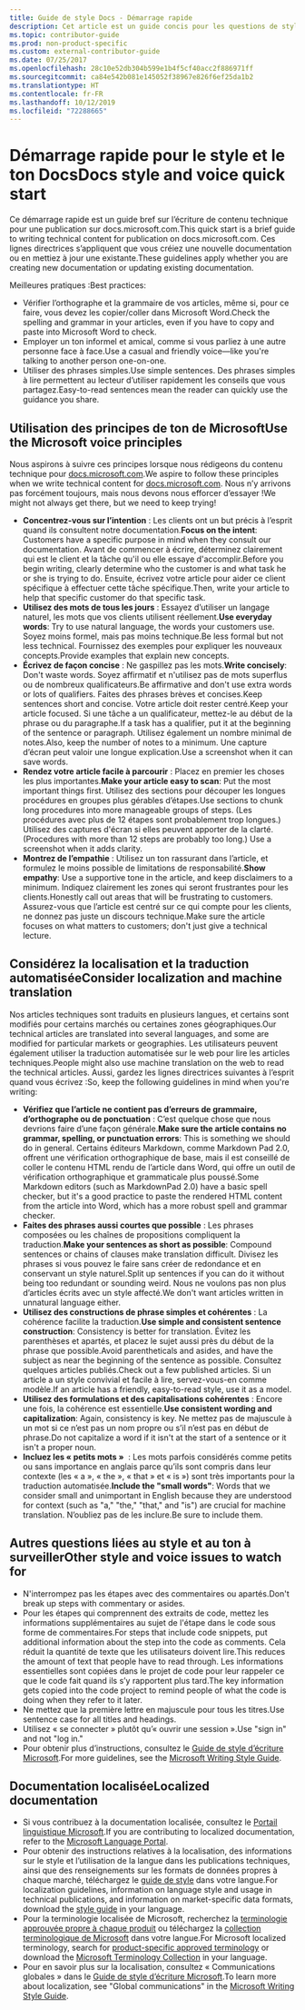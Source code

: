```yaml
---
title: Guide de style Docs - Démarrage rapide
description: Cet article est un guide concis pour les questions de style. Il contient seulement l’essentiel pour bien démarrer avec docs.microsoft.com.
ms.topic: contributor-guide
ms.prod: non-product-specific
ms.custom: external-contributor-guide
ms.date: 07/25/2017
ms.openlocfilehash: 28c10e52db304b599e1b4f5cf40acc2f886971ff
ms.sourcegitcommit: ca84e542b081e145052f38967e826f6ef25da1b2
ms.translationtype: HT
ms.contentlocale: fr-FR
ms.lasthandoff: 10/12/2019
ms.locfileid: "72288665"
---
```

# <a name="docs-style-and-voice-quick-start"></a><span data-ttu-id="66942-103">Démarrage rapide pour le style et le ton Docs</span><span class="sxs-lookup"><span data-stu-id="66942-103">Docs style and voice quick start</span></span>

<span data-ttu-id="66942-104">Ce démarrage rapide est un guide bref sur l’écriture de contenu technique pour une publication sur docs.microsoft.com.</span><span class="sxs-lookup"><span data-stu-id="66942-104">This quick start is a brief guide to writing technical content for publication on docs.microsoft.com.</span></span> <span data-ttu-id="66942-105">Ces lignes directrices s’appliquent que vous créiez une nouvelle documentation ou en mettiez à jour une existante.</span><span class="sxs-lookup"><span data-stu-id="66942-105">These guidelines apply whether you are creating new documentation or updating existing documentation.</span></span>

<span data-ttu-id="66942-106">Meilleures pratiques :</span><span class="sxs-lookup"><span data-stu-id="66942-106">Best practices:</span></span>

- <span data-ttu-id="66942-107">Vérifier l’orthographe et la grammaire de vos articles, même si, pour ce faire, vous devez les copier/coller dans Microsoft Word.</span><span class="sxs-lookup"><span data-stu-id="66942-107">Check the spelling and grammar in your articles, even if you have to copy and paste into Microsoft Word to check.</span></span>
- <span data-ttu-id="66942-108">Employer un ton informel et amical, comme si vous parliez à une autre personne face à face.</span><span class="sxs-lookup"><span data-stu-id="66942-108">Use a casual and friendly voice—like you're talking to another person one-on-one.</span></span>
- <span data-ttu-id="66942-109">Utiliser des phrases simples.</span><span class="sxs-lookup"><span data-stu-id="66942-109">Use simple sentences.</span></span> <span data-ttu-id="66942-110">Des phrases simples à lire permettent au lecteur d’utiliser rapidement les conseils que vous partagez.</span><span class="sxs-lookup"><span data-stu-id="66942-110">Easy-to-read sentences mean the reader can quickly use the guidance you share.</span></span>

## <a name="use-the-microsoft-voice-principles"></a><span data-ttu-id="66942-111">Utilisation des principes de ton de Microsoft</span><span class="sxs-lookup"><span data-stu-id="66942-111">Use the Microsoft voice principles</span></span>

<span data-ttu-id="66942-112">Nous aspirons à suivre ces principes lorsque nous rédigeons du contenu technique pour [docs.microsoft.com](https://docs.microsoft.com).</span><span class="sxs-lookup"><span data-stu-id="66942-112">We aspire to follow these principles when we write technical content for [docs.microsoft.com](https://docs.microsoft.com).</span></span> <span data-ttu-id="66942-113">Nous n’y arrivons pas forcément toujours, mais nous devons nous efforcer d’essayer !</span><span class="sxs-lookup"><span data-stu-id="66942-113">We might not always get there, but we need to keep trying!</span></span>

- <span data-ttu-id="66942-114">**Concentrez-vous sur l’intention** : Les clients ont un but précis à l’esprit quand ils consultent notre documentation.</span><span class="sxs-lookup"><span data-stu-id="66942-114">**Focus on the intent**: Customers have a specific purpose in mind when they consult our documentation.</span></span> <span data-ttu-id="66942-115">Avant de commencer à écrire, déterminez clairement qui est le client et la tâche qu'il ou elle essaye d'accomplir.</span><span class="sxs-lookup"><span data-stu-id="66942-115">Before you begin writing, clearly determine who the customer is and what task he or she is trying to do.</span></span> <span data-ttu-id="66942-116">Ensuite, écrivez votre article pour aider ce client spécifique à effectuer cette tâche spécifique.</span><span class="sxs-lookup"><span data-stu-id="66942-116">Then, write your article to help that specific customer do that specific task.</span></span>
- <span data-ttu-id="66942-117">**Utilisez des mots de tous les jours** : Essayez d’utiliser un langage naturel, les mots que vos clients utilisent réellement.</span><span class="sxs-lookup"><span data-stu-id="66942-117">**Use everyday words**: Try to use natural language, the words your customers use.</span></span> <span data-ttu-id="66942-118">Soyez moins formel, mais pas moins technique.</span><span class="sxs-lookup"><span data-stu-id="66942-118">Be less formal but not less technical.</span></span> <span data-ttu-id="66942-119">Fournissez des exemples pour expliquer les nouveaux concepts.</span><span class="sxs-lookup"><span data-stu-id="66942-119">Provide examples that explain new concepts.</span></span>
- <span data-ttu-id="66942-120">**Écrivez de façon concise** : Ne gaspillez pas les mots.</span><span class="sxs-lookup"><span data-stu-id="66942-120">**Write concisely**: Don't waste words.</span></span> <span data-ttu-id="66942-121">Soyez affirmatif et n'utilisez pas de mots superflus ou de nombreux qualificateurs.</span><span class="sxs-lookup"><span data-stu-id="66942-121">Be affirmative and don't use extra words or lots of qualifiers.</span></span> <span data-ttu-id="66942-122">Faites des phrases brèves et concises.</span><span class="sxs-lookup"><span data-stu-id="66942-122">Keep sentences short and concise.</span></span> <span data-ttu-id="66942-123">Votre article doit rester centré.</span><span class="sxs-lookup"><span data-stu-id="66942-123">Keep your article focused.</span></span> <span data-ttu-id="66942-124">Si une tâche a un qualificateur, mettez-le au début de la phrase ou du paragraphe.</span><span class="sxs-lookup"><span data-stu-id="66942-124">If a task has a qualifier, put it at the beginning of the sentence or paragraph.</span></span> <span data-ttu-id="66942-125">Utilisez également un nombre minimal de notes.</span><span class="sxs-lookup"><span data-stu-id="66942-125">Also, keep the number of notes to a minimum.</span></span> <span data-ttu-id="66942-126">Une capture d’écran peut valoir une longue explication.</span><span class="sxs-lookup"><span data-stu-id="66942-126">Use a screenshot when it can save words.</span></span>
- <span data-ttu-id="66942-127">**Rendez votre article facile à parcourir** : Placez en premier les choses les plus importantes.</span><span class="sxs-lookup"><span data-stu-id="66942-127">**Make your article easy to scan**: Put the most important things first.</span></span> <span data-ttu-id="66942-128">Utilisez des sections pour découper les longues procédures en groupes plus gérables d’étapes.</span><span class="sxs-lookup"><span data-stu-id="66942-128">Use sections to chunk long procedures into more manageable groups of steps.</span></span> <span data-ttu-id="66942-129">(Les procédures avec plus de 12 étapes sont probablement trop longues.) Utilisez des captures d'écran si elles peuvent apporter de la clarté.</span><span class="sxs-lookup"><span data-stu-id="66942-129">(Procedures with more than 12 steps are probably too long.) Use a screenshot when it adds clarity.</span></span>
- <span data-ttu-id="66942-130">**Montrez de l’empathie** : Utilisez un ton rassurant dans l’article, et formulez le moins possible de limitations de responsabilité.</span><span class="sxs-lookup"><span data-stu-id="66942-130">**Show empathy**: Use a supportive tone in the article, and keep disclaimers to a minimum.</span></span> <span data-ttu-id="66942-131">Indiquez clairement les zones qui seront frustrantes pour les clients.</span><span class="sxs-lookup"><span data-stu-id="66942-131">Honestly call out areas that will be frustrating to customers.</span></span> <span data-ttu-id="66942-132">Assurez-vous que l’article est centré sur ce qui compte pour les clients, ne donnez pas juste un discours technique.</span><span class="sxs-lookup"><span data-stu-id="66942-132">Make sure the article focuses on what matters to customers; don't just give a technical lecture.</span></span>

## <a name="consider-localization-and-machine-translation"></a><span data-ttu-id="66942-133">Considérez la localisation et la traduction automatisée</span><span class="sxs-lookup"><span data-stu-id="66942-133">Consider localization and machine translation</span></span>

<span data-ttu-id="66942-134">Nos articles techniques sont traduits en plusieurs langues, et certains sont modifiés pour certains marchés ou certaines zones géographiques.</span><span class="sxs-lookup"><span data-stu-id="66942-134">Our technical articles are translated into several languages, and some are modified for particular markets or geographies.</span></span> <span data-ttu-id="66942-135">Les utilisateurs peuvent également utiliser la traduction automatisée sur le web pour lire les articles techniques.</span><span class="sxs-lookup"><span data-stu-id="66942-135">People might also use machine translation on the web to read the technical articles.</span></span> <span data-ttu-id="66942-136">Aussi, gardez les lignes directrices suivantes à l’esprit quand vous écrivez :</span><span class="sxs-lookup"><span data-stu-id="66942-136">So, keep the following guidelines in mind when you're writing:</span></span>

- <span data-ttu-id="66942-137">**Vérifiez que l’article ne contient pas d’erreurs de grammaire, d’orthographe ou de ponctuation** : C’est quelque chose que nous devrions faire d’une façon générale.</span><span class="sxs-lookup"><span data-stu-id="66942-137">**Make sure the article contains no grammar, spelling, or punctuation errors**: This is something we should do in general.</span></span> <span data-ttu-id="66942-138">Certains éditeurs Markdown, comme Markdown Pad 2.0, offrent une vérification orthographique de base, mais il est conseillé de coller le contenu HTML rendu de l’article dans Word, qui offre un outil de vérification orthographique et grammaticale plus poussé.</span><span class="sxs-lookup"><span data-stu-id="66942-138">Some Markdown editors (such as MarkdownPad 2.0) have a basic spell checker, but it's a good practice to paste the rendered HTML content from the article into Word, which has a more robust spell and grammar checker.</span></span>
- <span data-ttu-id="66942-139">**Faites des phrases aussi courtes que possible** : Les phrases composées ou les chaînes de propositions compliquent la traduction.</span><span class="sxs-lookup"><span data-stu-id="66942-139">**Make your sentences as short as possible**: Compound sentences or chains of clauses make translation difficult.</span></span> <span data-ttu-id="66942-140">Divisez les phrases si vous pouvez le faire sans créer de redondance et en conservant un style naturel.</span><span class="sxs-lookup"><span data-stu-id="66942-140">Split up sentences if you can do it without being too redundant or sounding weird.</span></span> <span data-ttu-id="66942-141">Nous ne voulons pas non plus d’articles écrits avec un style affecté.</span><span class="sxs-lookup"><span data-stu-id="66942-141">We don't want articles written in unnatural language either.</span></span>
- <span data-ttu-id="66942-142">**Utilisez des constructions de phrase simples et cohérentes** : La cohérence facilite la traduction.</span><span class="sxs-lookup"><span data-stu-id="66942-142">**Use simple and consistent sentence construction**: Consistency is better for translation.</span></span> <span data-ttu-id="66942-143">Évitez les parenthèses et apartés, et placez le sujet aussi près du début de la phrase que possible.</span><span class="sxs-lookup"><span data-stu-id="66942-143">Avoid parentheticals and asides, and have the subject as near the beginning of the sentence as possible.</span></span> <span data-ttu-id="66942-144">Consultez quelques articles publiés.</span><span class="sxs-lookup"><span data-stu-id="66942-144">Check out a few published articles.</span></span> <span data-ttu-id="66942-145">Si un article a un style convivial et facile à lire, servez-vous-en comme modèle.</span><span class="sxs-lookup"><span data-stu-id="66942-145">If an article has a friendly, easy-to-read style, use it as a model.</span></span>
- <span data-ttu-id="66942-146">**Utilisez des formulations et des capitalisations cohérentes** : Encore une fois, la cohérence est essentielle.</span><span class="sxs-lookup"><span data-stu-id="66942-146">**Use consistent wording and capitalization**: Again, consistency is key.</span></span> <span data-ttu-id="66942-147">Ne mettez pas de majuscule à un mot si ce n’est pas un nom propre ou s’il n’est pas en début de phrase.</span><span class="sxs-lookup"><span data-stu-id="66942-147">Do not capitalize a word if it isn't at the start of a sentence or it isn't a proper noun.</span></span>
- <span data-ttu-id="66942-148">**Incluez les « petits mots »**  : Les mots parfois considérés comme petits ou sans importance en anglais parce qu’ils sont compris dans leur contexte (les « a », « the », « that » et « is ») sont très importants pour la traduction automatisée.</span><span class="sxs-lookup"><span data-stu-id="66942-148">**Include the "small words"**: Words that we consider small and unimportant in English because they are understood for context (such as "a," "the," "that," and "is") are crucial for machine translation.</span></span> <span data-ttu-id="66942-149">N’oubliez pas de les inclure.</span><span class="sxs-lookup"><span data-stu-id="66942-149">Be sure to include them.</span></span>

## <a name="other-style-and-voice-issues-to-watch-for"></a><span data-ttu-id="66942-150">Autres questions liées au style et au ton à surveiller</span><span class="sxs-lookup"><span data-stu-id="66942-150">Other style and voice issues to watch for</span></span>

- <span data-ttu-id="66942-151">N'interrompez pas les étapes avec des commentaires ou apartés.</span><span class="sxs-lookup"><span data-stu-id="66942-151">Don't break up steps with commentary or asides.</span></span>
- <span data-ttu-id="66942-152">Pour les étapes qui comprennent des extraits de code, mettez les informations supplémentaires au sujet de l'étape dans le code sous forme de commentaires.</span><span class="sxs-lookup"><span data-stu-id="66942-152">For steps that include code snippets, put additional information about the step into the code as comments.</span></span> <span data-ttu-id="66942-153">Cela réduit la quantité de texte que les utilisateurs doivent lire.</span><span class="sxs-lookup"><span data-stu-id="66942-153">This reduces the amount of text that people have to read through.</span></span> <span data-ttu-id="66942-154">Les informations essentielles sont copiées dans le projet de code pour leur rappeler ce que le code fait quand ils s’y rapportent plus tard.</span><span class="sxs-lookup"><span data-stu-id="66942-154">The key information gets copied into the code project to remind people of what the code is doing when they refer to it later.</span></span>
- <span data-ttu-id="66942-155">Ne mettez que la première lettre en majuscule pour tous les titres.</span><span class="sxs-lookup"><span data-stu-id="66942-155">Use sentence case for all titles and headings.</span></span>
- <span data-ttu-id="66942-156">Utilisez « se connecter » plutôt qu’« ouvrir une session ».</span><span class="sxs-lookup"><span data-stu-id="66942-156">Use "sign in" and not "log in."</span></span>
- <span data-ttu-id="66942-157">Pour obtenir plus d’instructions, consultez le [Guide de style d’écriture Microsoft](https://docs.microsoft.com/style-guide/welcome).</span><span class="sxs-lookup"><span data-stu-id="66942-157">For more guidelines, see the [Microsoft Writing Style Guide](https://docs.microsoft.com/style-guide/welcome).</span></span>

## <a name="localized-documentation"></a><span data-ttu-id="66942-158">Documentation localisée</span><span class="sxs-lookup"><span data-stu-id="66942-158">Localized documentation</span></span>

- <span data-ttu-id="66942-159">Si vous contribuez à la documentation localisée, consultez le [Portail linguistique Microsoft](https://www.microsoft.com/Language/Default.aspx).</span><span class="sxs-lookup"><span data-stu-id="66942-159">If you are contributing to localized documentation, refer to the [Microsoft Language Portal](https://www.microsoft.com/Language/Default.aspx).</span></span>
- <span data-ttu-id="66942-160">Pour obtenir des instructions relatives à la localisation, des informations sur le style et l’utilisation de la langue dans les publications techniques, ainsi que des renseignements sur les formats de données propres à chaque marché, téléchargez le [guide de style](https://www.microsoft.com/Language/StyleGuides) dans votre langue.</span><span class="sxs-lookup"><span data-stu-id="66942-160">For localization guidelines, information on language style and usage in technical publications, and information on market-specific data formats, download the [style guide](https://www.microsoft.com/Language/StyleGuides) in your language.</span></span>
- <span data-ttu-id="66942-161">Pour la terminologie localisée de Microsoft, recherchez la [terminologie approuvée propre à chaque produit](https://www.microsoft.com/Language/Default.aspx) ou téléchargez la [collection terminologique de Microsoft](https://www.microsoft.com/language/Terminology) dans votre langue.</span><span class="sxs-lookup"><span data-stu-id="66942-161">For Microsoft localized terminology, search for [product-specific approved terminology](https://www.microsoft.com/Language/Default.aspx) or download the [Microsoft Terminology Collection](https://www.microsoft.com/language/Terminology) in your language.</span></span>
- <span data-ttu-id="66942-162">Pour en savoir plus sur la localisation, consultez « Communications globales » dans le [Guide de style d’écriture Microsoft](https://docs.microsoft.com/style-guide/global-communications).</span><span class="sxs-lookup"><span data-stu-id="66942-162">To learn more about localization, see "Global communications" in the [Microsoft Writing Style Guide](https://docs.microsoft.com/style-guide/global-communications).</span></span>
